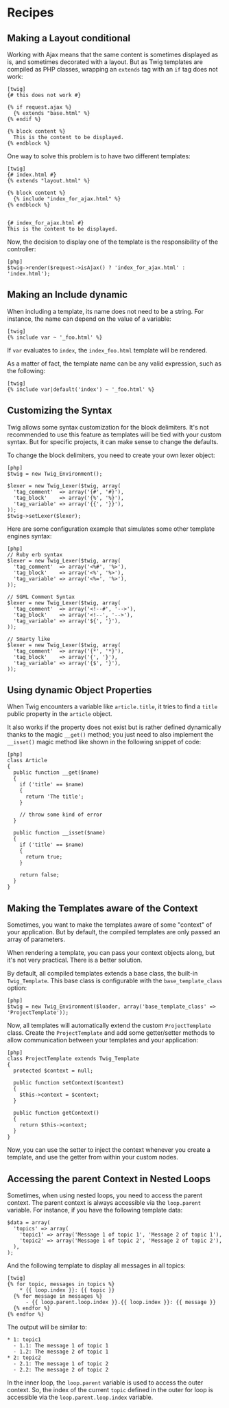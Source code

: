 Recipes
=======

Making a Layout conditional
---------------------------

Working with Ajax means that the same content is sometimes displayed as is,
and sometimes decorated with a layout. But as Twig templates are compiled as
PHP classes, wrapping an `extends` tag with an `if` tag does not work:

    [twig]
    {# this does not work #}

    {% if request.ajax %}
      {% extends "base.html" %}
    {% endif %}

    {% block content %}
      This is the content to be displayed.
    {% endblock %}

One way to solve this problem is to have two different templates:

    [twig]
    {# index.html #}
    {% extends "layout.html" %}

    {% block content %}
      {% include "index_for_ajax.html" %}
    {% endblock %}


    {# index_for_ajax.html #}
    This is the content to be displayed.

Now, the decision to display one of the template is the responsibility of the
controller:

    [php]
    $twig->render($request->isAjax() ? 'index_for_ajax.html' : 'index.html');

Making an Include dynamic
-------------------------

When including a template, its name does not need to be a string. For
instance, the name can depend on the value of a variable:

    [twig]
    {% include var ~ '_foo.html' %}

If `var` evaluates to `index`, the `index_foo.html` template will be
rendered.

As a matter of fact, the template name can be any valid expression, such as
the following:

    [twig]
    {% include var|default('index') ~ '_foo.html' %}

Customizing the Syntax
----------------------

Twig allows some syntax customization for the block delimiters. It's not
recommended to use this feature as templates will be tied with your custom
syntax. But for specific projects, it can make sense to change the defaults.

To change the block delimiters, you need to create your own lexer object:

    [php]
    $twig = new Twig_Environment();

    $lexer = new Twig_Lexer($twig, array(
      'tag_comment'  => array('{#', '#}'),
      'tag_block'    => array('{%', '%}'),
      'tag_variable' => array('{{', '}}'),
    ));
    $twig->setLexer($lexer);

Here are some configuration example that simulates some other template engines
syntax:

    [php]
    // Ruby erb syntax
    $lexer = new Twig_Lexer($twig, array(
      'tag_comment'  => array('<%#', '%>'),
      'tag_block'    => array('<%', '%>'),
      'tag_variable' => array('<%=', '%>'),
    ));

    // SGML Comment Syntax
    $lexer = new Twig_Lexer($twig, array(
      'tag_comment'  => array('<!--#', '-->'),
      'tag_block'    => array('<!--', '-->'),
      'tag_variable' => array('${', '}'),
    ));

    // Smarty like
    $lexer = new Twig_Lexer($twig, array(
      'tag_comment'  => array('{*', '*}'),
      'tag_block'    => array('{', '}'),
      'tag_variable' => array('{$', '}'),
    ));

Using dynamic Object Properties
-------------------------------

When Twig encounters a variable like `article.title`, it tries to find a
`title` public property in the `article` object.

It also works if the property does not exist but is rather defined dynamically
thanks to the magic `__get()` method; you just need to also implement the
`__isset()` magic method like shown in the following snippet of code:

    [php]
    class Article
    {
      public function __get($name)
      {
        if ('title' == $name)
        {
          return 'The title';
        }

        // throw some kind of error
      }

      public function __isset($name)
      {
        if ('title' == $name)
        {
          return true;
        }

        return false;
      }
    }

Making the Templates aware of the Context
-----------------------------------------

Sometimes, you want to make the templates aware of some "context" of your
application. But by default, the compiled templates are only passed an array
of parameters.

When rendering a template, you can pass your context objects along, but it's
not very practical. There is a better solution.

By default, all compiled templates extends a base class, the built-in
`Twig_Template`. This base class is configurable with the
`base_template_class` option:

    [php]
    $twig = new Twig_Environment($loader, array('base_template_class' => 'ProjectTemplate'));

Now, all templates will automatically extend the custom `ProjectTemplate`
class. Create the `ProjectTemplate` and add some getter/setter methods to
allow communication between your templates and your application:

    [php]
    class ProjectTemplate extends Twig_Template
    {
      protected $context = null;

      public function setContext($context)
      {
        $this->context = $context;
      }

      public function getContext()
      {
        return $this->context;
      }
    }

Now, you can use the setter to inject the context whenever you create a
template, and use the getter from within your custom nodes.

Accessing the parent Context in Nested Loops
--------------------------------------------

Sometimes, when using nested loops, you need to access the parent context. The
parent context is always accessible via the `loop.parent` variable. For
instance, if you have the following template data:

    $data = array(
      'topics' => array(
        'topic1' => array('Message 1 of topic 1', 'Message 2 of topic 1'),
        'topic2' => array('Message 1 of topic 2', 'Message 2 of topic 2'),
      ),
    );

And the following template to display all messages in all topics:

    [twig]
    {% for topic, messages in topics %}
        * {{ loop.index }}: {{ topic }}
      {% for message in messages %}
          - {{ loop.parent.loop.index }}.{{ loop.index }}: {{ message }}
      {% endfor %}
    {% endfor %}

The output will be similar to:

    * 1: topic1
      - 1.1: The message 1 of topic 1
      - 1.2: The message 2 of topic 1
    * 2: topic2
      - 2.1: The message 1 of topic 2
      - 2.2: The message 2 of topic 2

In the inner loop, the `loop.parent` variable is used to access the outer
context. So, the index of the current `topic` defined in the outer for loop is
accessible via the `loop.parent.loop.index` variable.

